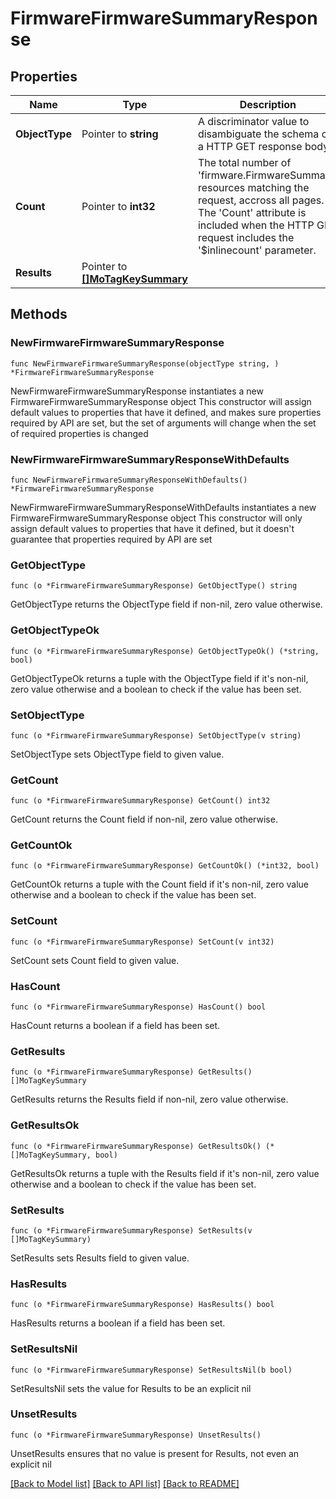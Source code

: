 # FirmwareFirmwareSummaryResponse

## Properties

Name | Type | Description | Notes
------------ | ------------- | ------------- | -------------
**ObjectType** | Pointer to **string** | A discriminator value to disambiguate the schema of a HTTP GET response body. | 
**Count** | Pointer to **int32** | The total number of &#39;firmware.FirmwareSummary&#39; resources matching the request, accross all pages. The &#39;Count&#39; attribute is included when the HTTP GET request includes the &#39;$inlinecount&#39; parameter. | [optional] 
**Results** | Pointer to [**[]MoTagKeySummary**](MoTagKeySummary.md) |  | [optional] 

## Methods

### NewFirmwareFirmwareSummaryResponse

`func NewFirmwareFirmwareSummaryResponse(objectType string, ) *FirmwareFirmwareSummaryResponse`

NewFirmwareFirmwareSummaryResponse instantiates a new FirmwareFirmwareSummaryResponse object
This constructor will assign default values to properties that have it defined,
and makes sure properties required by API are set, but the set of arguments
will change when the set of required properties is changed

### NewFirmwareFirmwareSummaryResponseWithDefaults

`func NewFirmwareFirmwareSummaryResponseWithDefaults() *FirmwareFirmwareSummaryResponse`

NewFirmwareFirmwareSummaryResponseWithDefaults instantiates a new FirmwareFirmwareSummaryResponse object
This constructor will only assign default values to properties that have it defined,
but it doesn't guarantee that properties required by API are set

### GetObjectType

`func (o *FirmwareFirmwareSummaryResponse) GetObjectType() string`

GetObjectType returns the ObjectType field if non-nil, zero value otherwise.

### GetObjectTypeOk

`func (o *FirmwareFirmwareSummaryResponse) GetObjectTypeOk() (*string, bool)`

GetObjectTypeOk returns a tuple with the ObjectType field if it's non-nil, zero value otherwise
and a boolean to check if the value has been set.

### SetObjectType

`func (o *FirmwareFirmwareSummaryResponse) SetObjectType(v string)`

SetObjectType sets ObjectType field to given value.


### GetCount

`func (o *FirmwareFirmwareSummaryResponse) GetCount() int32`

GetCount returns the Count field if non-nil, zero value otherwise.

### GetCountOk

`func (o *FirmwareFirmwareSummaryResponse) GetCountOk() (*int32, bool)`

GetCountOk returns a tuple with the Count field if it's non-nil, zero value otherwise
and a boolean to check if the value has been set.

### SetCount

`func (o *FirmwareFirmwareSummaryResponse) SetCount(v int32)`

SetCount sets Count field to given value.

### HasCount

`func (o *FirmwareFirmwareSummaryResponse) HasCount() bool`

HasCount returns a boolean if a field has been set.

### GetResults

`func (o *FirmwareFirmwareSummaryResponse) GetResults() []MoTagKeySummary`

GetResults returns the Results field if non-nil, zero value otherwise.

### GetResultsOk

`func (o *FirmwareFirmwareSummaryResponse) GetResultsOk() (*[]MoTagKeySummary, bool)`

GetResultsOk returns a tuple with the Results field if it's non-nil, zero value otherwise
and a boolean to check if the value has been set.

### SetResults

`func (o *FirmwareFirmwareSummaryResponse) SetResults(v []MoTagKeySummary)`

SetResults sets Results field to given value.

### HasResults

`func (o *FirmwareFirmwareSummaryResponse) HasResults() bool`

HasResults returns a boolean if a field has been set.

### SetResultsNil

`func (o *FirmwareFirmwareSummaryResponse) SetResultsNil(b bool)`

 SetResultsNil sets the value for Results to be an explicit nil

### UnsetResults
`func (o *FirmwareFirmwareSummaryResponse) UnsetResults()`

UnsetResults ensures that no value is present for Results, not even an explicit nil

[[Back to Model list]](../README.md#documentation-for-models) [[Back to API list]](../README.md#documentation-for-api-endpoints) [[Back to README]](../README.md)



